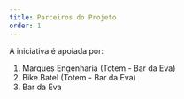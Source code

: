 ```yaml
---
title: Parceiros do Projeto
order: 1
---
```


A iniciativa é apoiada por:

1. Marques Engenharia (Totem - Bar da Eva)
2. Bike Batel (Totem - Bar da Eva)
3. Bar da Eva
